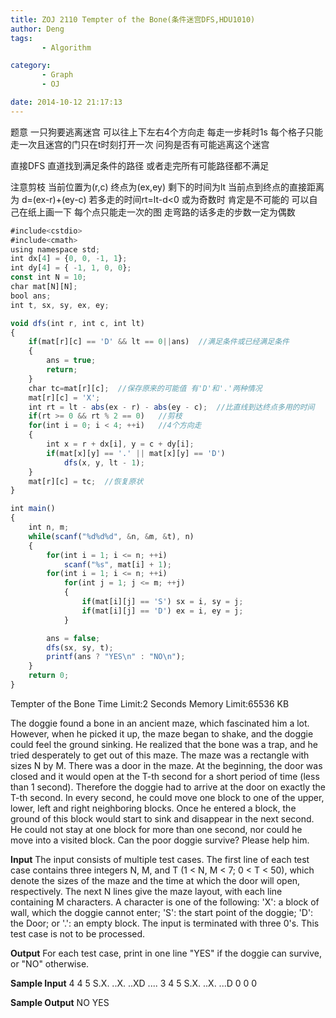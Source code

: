 ```yaml
---
title: ZOJ 2110 Tempter of the Bone(条件迷宫DFS,HDU1010)
author: Deng
tags: 
       - Algorithm

category: 
       - Graph
       - OJ

date: 2014-10-12 21:17:13
---
```

题意 一只狗要逃离迷宫 可以往上下左右4个方向走 每走一步耗时1s 每个格子只能走一次且迷宫的门只在t时刻打开一次 问狗是否有可能逃离这个迷宫

直接DFS 直道找到满足条件的路径 或者走完所有可能路径都不满足

注意剪枝 当前位置为(r,c) 终点为(ex,ey) 剩下的时间为lt 当前点到终点的直接距离为 d=(ex-r)+(ey-c) 若多走的时间rt=lt-d<0 或为奇数时 肯定是不可能的 可以自己在纸上画一下 每个点只能走一次的图 走弯路的话多走的步数一定为偶数

```js 
#include<cstdio>
#include<cmath>
using namespace std;
int dx[4] = {0, 0, -1, 1};
int dy[4] = { -1, 1, 0, 0};
const int N = 10;
char mat[N][N];
bool ans;
int t, sx, sy, ex, ey;

void dfs(int r, int c, int lt)
{
    if(mat[r][c] == 'D' && lt == 0||ans)  //满足条件或已经满足条件
    {
        ans = true;
        return;
    }
    char tc=mat[r][c];  //保存原来的可能值 有'D'和'.'两种情况
    mat[r][c] = 'X';
    int rt = lt - abs(ex - r) - abs(ey - c);  //比直线到达终点多用的时间
    if(rt >= 0 && rt % 2 == 0)   //剪枝
    for(int i = 0; i < 4; ++i)   //4个方向走
    {
        int x = r + dx[i], y = c + dy[i];
        if(mat[x][y] == '.' || mat[x][y] == 'D')
            dfs(x, y, lt - 1);
    }
    mat[r][c] = tc;  //恢复原状
}

int main()
{
    int n, m;
    while(scanf("%d%d%d", &n, &m, &t), n)
    {
        for(int i = 1; i <= n; ++i)
            scanf("%s", mat[i] + 1);
        for(int i = 1; i <= n; ++i)
            for(int j = 1; j <= m; ++j)
            {
                if(mat[i][j] == 'S') sx = i, sy = j;
                if(mat[i][j] == 'D') ex = i, ey = j;
            }

        ans = false;
        dfs(sx, sy, t);
        printf(ans ? "YES\n" : "NO\n");
    }
    return 0;
}
```
  Tempter of the Bone    Time Limit:2 Seconds Memory Limit:65536 KB

The doggie found a bone in an ancient maze, which fascinated him a lot. However, when he picked it up, the maze began to shake, and the doggie could feel the ground sinking. He realized that the bone was a trap, and he tried desperately to get out of this maze.
The maze was a rectangle with sizes N by M. There was a door in the maze. At the beginning, the door was closed and it would open at the T-th second for a short period of time (less than 1 second). Therefore the doggie had to arrive at the door on exactly the T-th second. In every second, he could move one block to one of the upper, lower, left and right neighboring blocks. Once he entered a block, the ground of this block would start to sink and disappear in the next second. He could not stay at one block for more than one second, nor could he move into a visited block. Can the poor doggie survive? Please help him.

**Input**
The input consists of multiple test cases. The first line of each test case contains three integers N, M, and T (1 < N, M < 7; 0 < T < 50), which denote the sizes of the maze and the time at which the door will open, respectively. The next N lines give the maze layout, with each line containing M characters. A character is one of the following:
'X': a block of wall, which the doggie cannot enter;
'S': the start point of the doggie;
'D': the Door; or
'.': an empty block.
The input is terminated with three 0's. This test case is not to be processed.

**Output**
For each test case, print in one line "YES" if the doggie can survive, or "NO" otherwise.

**Sample Input**
4 4 5
S.X.
..X.
..XD
....
3 4 5
S.X.
..X.
...D
0 0 0

**Sample Output**
NO
YES
